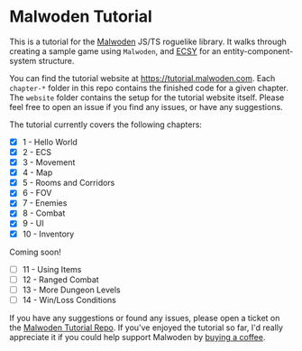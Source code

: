 # Malwoden Tutorial

This is a tutorial for the [Malwoden](malwoden.com) JS/TS roguelike library. It walks through creating a sample game using `Malwoden`, and [ECSY](https://ecsy.io/) for an entity-component-system structure. 

You can find the tutorial website at https://tutorial.malwoden.com. Each `chapter-*` folder in this repo contains the finished code for a given chapter. The `website` folder contains the setup for the tutorial website itself. Please feel free to open an issue if you find any issues, or have any suggestions.

The tutorial currently covers the following chapters:

- [x] 1 - Hello World
- [x] 2 - ECS
- [x] 3 - Movement
- [x] 4 - Map
- [x] 5 - Rooms and Corridors
- [x] 6 - FOV
- [x] 7 - Enemies
- [x] 8 - Combat
- [x] 9 - UI
- [x] 10 - Inventory

Coming soon! 

- [ ] 11 - Using Items
- [ ] 12 - Ranged Combat
- [ ] 13 - More Dungeon Levels
- [ ] 14 - Win/Loss Conditions

If you have any suggestions or found any issues, please open a ticket on the [Malwoden Tutorial Repo](https://github.com/Aedalus/malwoden-tutorial). If you've enjoyed the tutorial so far, I'd really appreciate it if you could help support Malwoden by [buying a coffee](https://www.buymeacoffee.com/aedalus).